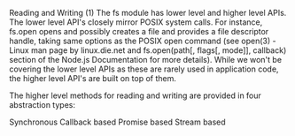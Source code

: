 Reading and Writing (1)
The fs module has lower level and higher level APIs. The lower level API's closely mirror POSIX system calls. For instance, fs.open opens and possibly creates a file and provides a file descriptor handle, taking same options as the POSIX open command (see open(3) - Linux man page by linux.die.net and fs.open(path[, flags[, mode]], callback) section of the Node.js Documentation for more details). While we won't be covering the lower level APIs as these are rarely used in application code, the higher level API's are built on top of them.

The higher level methods for reading and writing are provided in four abstraction types:

Synchronous
Callback based
Promise based
Stream based
